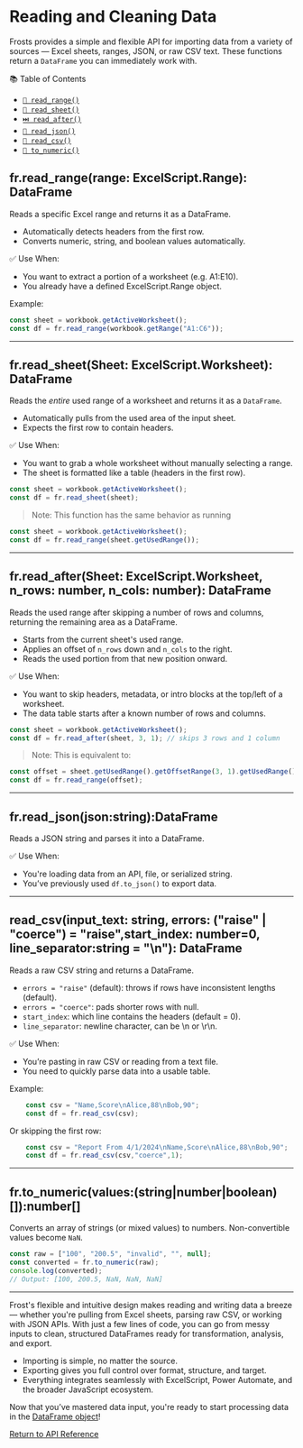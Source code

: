 # Reading and Cleaning Data

Frosts provides a simple and flexible API for importing data from a variety of sources — Excel sheets, ranges, JSON, or raw CSV text. These functions return a `DataFrame` you can immediately work with.

📚 Table of Contents

- [`🔢 read_range()`](#frread_rangerange-excelscriptrange-dataframe)
- [`📄 read_sheet()`](#frread_sheetsheet-excelscriptworksheet-dataframe)
- [`⏭️ read_after()`](#frread_aftersheet-excelscriptworksheet-n_rows-number-n_cols-number-dataframe)
- [`🧾 read_json()`](#frread_jsonjsonstringdataframe)
- [`📑 read_csv()`](#read_csvinput_text-string-errors-raise--coerce--raisestart_index-number0-line_separatorstring--n-dataframe)
- [`🔁 to_numeric()`](#frto_numericvaluesstringnumberbooleannumber)

## fr.read_range(range: ExcelScript.Range): DataFrame

Reads a specific Excel range and returns it as a DataFrame.

- Automatically detects headers from the first row.
- Converts numeric, string, and boolean values automatically.

✅ Use When:

- You want to extract a portion of a worksheet (e.g. A1:E10).
- You already have a defined ExcelScript.Range object.

Example:

```ts
const sheet = workbook.getActiveWorksheet();
const df = fr.read_range(workbook.getRange("A1:C6"));
```

---

## fr.read_sheet(Sheet: ExcelScript.Worksheet): DataFrame

Reads the *entire* used range of a worksheet and returns it as a `DataFrame`.

- Automatically pulls from the used area of the input sheet.
- Expects the first row to contain headers.

✅ Use When:

- You want to grab a whole worksheet without manually selecting a range.
- The sheet is formatted like a table (headers in the first row).

```ts
const sheet = workbook.getActiveWorksheet();
const df = fr.read_sheet(sheet);
```

> Note: This function has the same behavior as running

```ts
const sheet = workbook.getActiveWorksheet();
const df = fr.read_range(sheet.getUsedRange());
```

---

## fr.read_after(Sheet: ExcelScript.Worksheet, n_rows: number, n_cols: number): DataFrame

Reads the used range after skipping a number of rows and columns, returning the remaining area as a DataFrame.

- Starts from the current sheet's used range.
- Applies an offset of `n_rows` down and `n_cols` to the right.
- Reads the used portion from that new position onward.

✅ Use When:

- You want to skip headers, metadata, or intro blocks at the top/left of a worksheet.
- The data table starts after a known number of rows and columns.

```ts
const sheet = workbook.getActiveWorksheet();
const df = fr.read_after(sheet, 3, 1); // skips 3 rows and 1 column
```

> Note: This is equivalent to:

```ts
const offset = sheet.getUsedRange().getOffsetRange(3, 1).getUsedRange();
const df = fr.read_range(offset);
```

---

## fr.read_json(json:string):DataFrame

Reads a JSON string and parses it into a DataFrame.

✅ Use When:

- You're loading data from an API, file, or serialized string.
- You’ve previously used `df.to_json()` to export data.

---

## read_csv(input_text: string, errors: ("raise" | "coerce") = "raise",start_index: number=0, line_separator:string = "\n"): DataFrame

Reads a raw CSV string and returns a DataFrame.

- `errors = "raise"` (default): throws if rows have inconsistent lengths (default).
- `errors = "coerce"`: pads shorter rows with null.
- `start_index`: which line contains the headers (default = 0).
- `line_separator`: newline character, can be \n or \r\n.

✅ Use When:

- You’re pasting in raw CSV or reading from a text file.
- You need to quickly parse data into a usable table.

Example:

```ts
    const csv = "Name,Score\nAlice,88\nBob,90";
    const df = fr.read_csv(csv);
```

Or skipping the first row:

```ts
    const csv = "Report From 4/1/2024\nName,Score\nAlice,88\nBob,90";
    const df = fr.read_csv(csv,"coerce",1);
```

---

## fr.to_numeric(values:(string|number|boolean)[]):number[]

Converts an array of strings (or mixed values) to numbers.
Non-convertible values become `NaN`.

```ts
const raw = ["100", "200.5", "invalid", "", null];
const converted = fr.to_numeric(raw);
console.log(converted);
// Output: [100, 200.5, NaN, NaN, NaN]
```

---

Frost's flexible and intuitive design makes reading and writing data a breeze — whether you're pulling from Excel sheets, parsing raw CSV, or working with JSON APIs. With just a few lines of code, you can go from messy inputs to clean, structured DataFrames ready for transformation, analysis, and export.

- Importing is simple, no matter the source.
- Exporting gives you full control over format, structure, and target.
- Everything integrates seamlessly with ExcelScript, Power Automate, and the broader JavaScript ecosystem.

Now that you’ve mastered data input, you're ready to start processing data in the [DataFrame object](dataframe_index.md)!

[Return to API Reference](/frosts)
